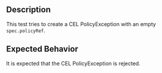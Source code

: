 ## Description

This test tries to create a CEL PolicyException with an empty `spec.policyRef`.

## Expected Behavior

It is expected that the CEL PolicyException is rejected.
